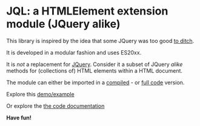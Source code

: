 # JQL: a HTMLElement extension module (JQuery alike)

This library is inspired by the idea that some JQuery was too good 
[to ditch](http://youmightnotneedjquery.com/).

It is developed in a modular fashion and uses ES20xx.

It is *not* a replacement for [JQuery](https://github.com/jquery/jquery). 
Consider it a subset of JQuery <i>alike</i> methods for (collections of) HTML elements within a HTML document. 

The module can either be imported in a [compiled](https://kooiinc.github.io/JQL/lib/JQLBundle.js) - or 
[full code](https://kooiinc.github.io/JQL/src/JQueryLike.js) version.

Explore this 
<a href="https://testbed.nicon.nl/JQLDemo/" target="_blank">demo/example</a>

Or explore the <a href="https://kooiinc.github.io/JQLDoc" target="_blank">the code documentation</a>

**Have fun!**
